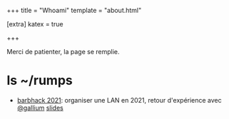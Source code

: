 +++
title = "Whoami"
template = "about.html"

[extra] 
katex = true

+++

Merci de patienter, la page se remplie.

# ls ~/rumps
- [barbhack 2021](https://www.barbhack.fr/en/): organiser une LAN en 2021, retour d'expérience avec [@gallium](https://darkgallium.github.io) [slides](https://darkgallium.github.io/rump-barbhack-2021/#/)


